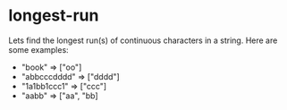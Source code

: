 # longest-run

Lets find the longest run(s) of continuous characters in a string. Here are some examples:

- "book" => ["oo"]
- "abbcccdddd" => ["dddd"]
- "1a1bb1ccc1" => ["ccc"]
- "aabb" => ["aa", "bb]



